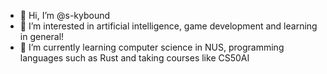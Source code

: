 - 👋 Hi, I’m @s-kybound
- 👀 I’m interested in artificial intelligence, game development and learning in general!
- 🌱 I’m currently learning computer science in NUS, programming languages such as Rust and taking courses like CS50AI

<!---
s-kybound/s-kybound is a ✨ special ✨ repository because its `README.md` (this file) appears on your GitHub profile.
You can click the Preview link to take a look at your changes.
--->
